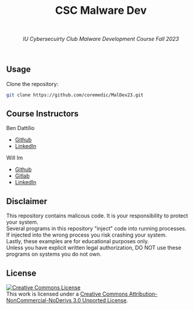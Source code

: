 <div align="center">
  <h1>CSC Malware Dev</h1>
  <br/>
  <p><i>IU Cybersecuirty Club Malware Development Course Fall 2023</i></p>
  <br/>
</div>

## Usage
Clone the repository:
```sh
git clone https://github.com/coremedic/MalDev23.git
```

## Course Instructors

Ben Dattilio 
- <a rel="license" href="https://github.com/coremedic">Github</a>
- <a rel="license" href="https://www.linkedin.com/in/ben-dattilio/">LinkedIn</a>

Will Im 
- <a rel="license" href="https://github.com/willjcim">Github</a>
- <a rel="license" href="https://gitlab.com/willjcim">Gitlab</a>
- <a rel="license" href="https://www.linkedin.com/in/william-im/">LinkedIn</a>

## Disclaimer
This repository contains malicous code. It is your responsibility to protect your system.\
Several programs in this repository "inject" code into running processes.  
If injected into the wrong process you risk crashing your system.\
Lastly, these examples are for educational purposes only.\
Unless you have explicit written legal authorization, DO NOT use these programs on systems you do not own.

## License

<a rel="license" href="http://creativecommons.org/licenses/by-nc-nd/3.0/"><img alt="Creative Commons License" style="border-width:0" src="https://i.creativecommons.org/l/by-nc-nd/3.0/88x31.png" /></a><br />This work is licensed under a <a rel="license" href="http://creativecommons.org/licenses/by-nc-nd/3.0/">Creative Commons Attribution-NonCommercial-NoDerivs 3.0 Unported License</a>.


